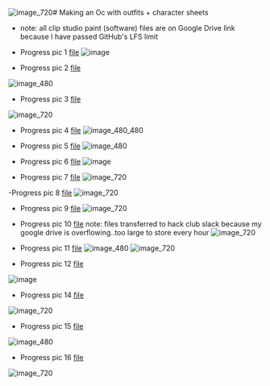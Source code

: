![image_720](https://github.com/user-attachments/assets/2e1b18c7-3ff2-4361-8cbd-6b98b9bd0acd)# Making an Oc with outfits + character sheets
- note: all clip studio paint (software) files are on Google Drive link because I have passed GitHub's LFS limit
- Progress pic 1 [file](https://drive.google.com/file/d/1sCzuZhJfHzOlbiw4lISmkVSWWoqVYGiV/view?usp=sharing)
![image](https://github.com/user-attachments/assets/70c24812-ad72-4e5b-a505-6ffba9e5f538)

- Progress pic 2 [file](https://drive.google.com/file/d/1mw2E-ARAw6xM1bofbMwjecrmZrx1CBLY/view?usp=sharing)

![image_480](https://github.com/user-attachments/assets/da949ded-12f3-40f8-91d7-4131ee3e3048)

- Progress pic 3 [file](https://drive.google.com/file/d/1yWNvDpzR4HLRQ84rVWSYAs3k6kDSDaKf/view?usp=sharing)

![image_720](https://github.com/user-attachments/assets/ed7e2bd7-58e9-4799-b2e1-810edf48615e)

- Progress pic 4 [file](https://drive.google.com/file/d/1Ry7L_VfVq7NZXs8XfBALqB5Krw5bEkoJ/view?usp=sharing)
![image_480_480](https://github.com/user-attachments/assets/dfe6b270-dbf6-4c3c-9701-0f60be3ab457)

- Progress pic 5 [file](https://drive.google.com/file/d/1Nh_RqFXuu6OtZZ9xtoZUNGiBsHUuucMK/view?usp=sharing)
![image_480](https://github.com/user-attachments/assets/654c3552-5b9e-4d57-9192-3cec23acb27e)

- Progress pic 6 [file](https://drive.google.com/file/d/1PbSIQYsJbaan-bmleX9wuzr_5ZybHV4W/view?usp=sharing)
![image](https://github.com/user-attachments/assets/f612a259-db60-4749-9005-da45dea6fc42)

- Progress pic 7 [file](https://drive.google.com/file/d/1Cx4Y2XMZTewXM5jLuM19M-O7pUJDfQ9V/view?usp=sharing) 
![image_720](https://github.com/user-attachments/assets/86d945ea-a277-4832-ac9c-4f19baf52c77)

-Progress pic 8 [file](https://drive.google.com/file/d/1HssxnzYUjZ858KP2lsRfTZeOYMRYkGLq/view?usp=sharing)
![image_720](https://github.com/user-attachments/assets/3b9a6ed5-aa83-4f5a-b703-273bd8b91547)

- Progress pic 9 [file](https://drive.google.com/file/d/1rg--64dT_tDVfDm-M2ZgUGCir7JnbInU/view?usp=sharing)
![image_720](https://github.com/user-attachments/assets/f20d70ad-2eb8-4dd2-bfbe-224719dd1c1e)

- Progress pic 10 [file](https://hackclub.slack.com/files/U0594US6E73/F07CF0UTG3X/character_sheet.clip) note: files transferred to hack club slack because my google drive is overflowing..too large to store every hour
![image_720](https://github.com/user-attachments/assets/43463e46-fea3-482b-9c01-3ba0649a5ac0)

- Progress pic 11 [file](https://hackclub.slack.com/files/U0594US6E73/F07DJ579RLG/character_sheet.clip)
![image_480](https://github.com/user-attachments/assets/63f901a4-1784-4f68-bfd4-e6c69140c511) 
![image_720](https://github.com/user-attachments/assets/f6abe62b-07a4-4e0a-9478-47d98fc1f93a)

- Progress pic 12 [file](https://hackclub.slack.com/files/U0594US6E73/F07EE1D0WG3/character_sheet.clip)

![image](https://github.com/user-attachments/assets/115e22bc-fc83-472f-ace6-f34efe9a0792)

- Progress pic 14 [file](https://hackclub.slack.com/files/U0594US6E73/F07EEAJP1HQ/character_sheet.clip)

![image_720](https://github.com/user-attachments/assets/8a9640db-a95f-415e-94c9-86f3ae5f4581)

- Progress pic 15 [file](https://hackclub.slack.com/files/U0594US6E73/F07ETK6EWTT/character_sheet.clip)

![image_480](https://github.com/user-attachments/assets/fa3758c7-8def-4b32-93de-b3b670a9540f)

- Progress pic 16 [file](https://hackclub.slack.com/files/U0594US6E73/F07ETRJGVK3/character_sheet.clip)

![image_720](https://github.com/user-attachments/assets/28c8bcc8-81f5-4720-b0d1-9724912cbd9d)

